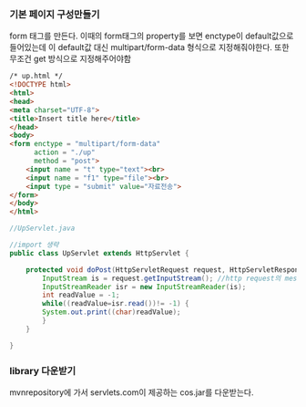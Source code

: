 ### 기본 페이지 구성만들기
form 태그를 만든다.
이때의 form태그의 property를 보면 enctype이 default값으로 들어있는데 이 default값 대신 multipart/form-data 형식으로 지정해줘야한다.
또한 무조건 get 방식으로 지정해주어야함
```html
/* up.html */
<!DOCTYPE html>
<html>
<head>
<meta charset="UTF-8">
<title>Insert title here</title>
</head>
<body>
<form enctype = "multipart/form-data" 
	  action = "./up" 
      method = "post">
	<input name = "t" type="text"><br>
	<input name = "f1" type="file"><br>
	<input type = "submit" value="자료전송">
</form>
</body>
</html>
```

```java
//UpServlet.java

//import 생략
public class UpServlet extends HttpServlet {

	protected void doPost(HttpServletRequest request, HttpServletResponse response) throws ServletException, IOException {
		InputStream is = request.getInputStream(); //http request의 message body를 읽어올 수 있음.
		InputStreamReader isr = new InputStreamReader(is);
		int readValue = -1;
		while((readValue=isr.read())!= -1) {
		System.out.print((char)readValue);
		}
	}

}
```

### library 다운받기
mvnrepository에 가서 servlets.com이 제공하는 cos.jar를 다운받는다.
<!--stackedit_data:
eyJoaXN0b3J5IjpbLTI0NDY4NjY5NywyNDY2NDQ1NjAsLTE3ND
U5Mjk5OTYsNTE2MDMwNjUxXX0=
-->